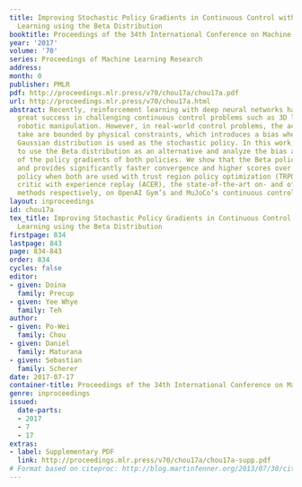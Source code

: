 ```yaml
---
title: Improving Stochastic Policy Gradients in Continuous Control with Deep Reinforcement
  Learning using the Beta Distribution
booktitle: Proceedings of the 34th International Conference on Machine Learning
year: '2017'
volume: '70'
series: Proceedings of Machine Learning Research
address: 
month: 0
publisher: PMLR
pdf: http://proceedings.mlr.press/v70/chou17a/chou17a.pdf
url: http://proceedings.mlr.press/v70/chou17a.html
abstract: Recently, reinforcement learning with deep neural networks has achieved
  great success in challenging continuous control problems such as 3D locomotion and
  robotic manipulation. However, in real-world control problems, the actions one can
  take are bounded by physical constraints, which introduces a bias when the standard
  Gaussian distribution is used as the stochastic policy. In this work, we propose
  to use the Beta distribution as an alternative and analyze the bias and variance
  of the policy gradients of both policies. We show that the Beta policy is bias-free
  and provides significantly faster convergence and higher scores over the Gaussian
  policy when both are used with trust region policy optimization (TRPO) and actor
  critic with experience replay (ACER), the state-of-the-art on- and off-policy stochastic
  methods respectively, on OpenAI Gym’s and MuJoCo’s continuous control environments.
layout: inproceedings
id: chou17a
tex_title: Improving Stochastic Policy Gradients in Continuous Control with Deep Reinforcement
  Learning using the Beta Distribution
firstpage: 834
lastpage: 843
page: 834-843
order: 834
cycles: false
editor:
- given: Doina
  family: Precup
- given: Yee Whye
  family: Teh
author:
- given: Po-Wei
  family: Chou
- given: Daniel
  family: Maturana
- given: Sebastian
  family: Scherer
date: 2017-07-17
container-title: Proceedings of the 34th International Conference on Machine Learning
genre: inproceedings
issued:
  date-parts:
  - 2017
  - 7
  - 17
extras:
- label: Supplementary PDF
  link: http://proceedings.mlr.press/v70/chou17a/chou17a-supp.pdf
# Format based on citeproc: http://blog.martinfenner.org/2013/07/30/citeproc-yaml-for-bibliographies/
---
```


